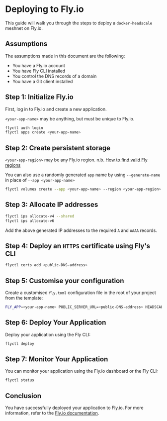 # Deploying to Fly.io

This guide will walk you through the steps to deploy a `docker-headscale` meshnet on Fly.io.

## Assumptions

The assumptions made in this document are the following:

- You have a Fly.io account
- You have Fly CLI installed
- You control the DNS records of a domain
- You have a Git client installed

## Step 1: Initialize Fly.io

First, log in to Fly.io and create a new application.

`<your-app-name>` may be anything, but must be unique to Fly.io.

```sh
flyctl auth login
flyctl apps create <your-app-name>
```

## Step 2: Create persistent storage

`<your-app-region>` may be any Fly.io region. n.b. [How to find valid Fly regions](https://fly.io/docs/flyctl/platform-regions/)

You can also use a randomly generated `app` name by using `--generate-name` in place of `--app <your-app-name>`

```sh
flyctl volumes create --app <your-app-name> --region <your-app-region> --size 1 hs_data
```

## Step 3: Allocate IP addresses

```sh
flyctl ips allocate-v4 --shared
flyctl ips allocate-v6
```

Add the above generated IP addresses to the required `A` and `AAAA` records.

## Step 4: Deploy an `HTTPS` certificate using Fly's CLI

```sh
flyctl certs add <public-DNS-address>
```

## Step 5: Customise your configuration

Create a customised `fly.toml` configuration file in the root of your project from the template:

```sh
FLY_APP=<your-app-name> PUBLIC_SERVER_URL=<public-DNS-address> HEADSCALE_DNS_CONFIG_BASE_DOMAIN=<tailnet-internal-domain> envsubst < templates/fly.template.toml > fly.toml
```

## Step 6: Deploy Your Application

Deploy your application using the Fly CLI:

```sh
flyctl deploy
```

## Step 7: Monitor Your Application

You can monitor your application using the Fly.io dashboard or the Fly CLI:

```sh
flyctl status
```

## Conclusion

You have successfully deployed your application to Fly.io. For more information, refer to the [Fly.io documentation](https://fly.io/docs/).
